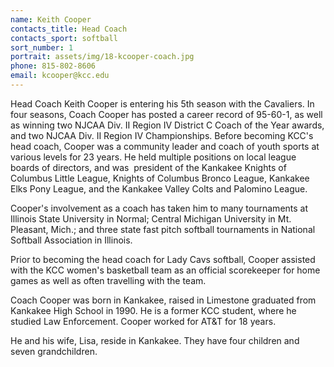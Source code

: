 ```yaml
---
name: Keith Cooper
contacts_title: Head Coach
contacts_sport: softball
sort_number: 1
portrait: assets/img/18-kcooper-coach.jpg
phone: 815-802-8606
email: kcooper@kcc.edu
---
```


Head Coach Keith Cooper is entering his 5th season with the Cavaliers. In four seasons, Coach Cooper has posted a career record of 95-60-1, as well as winning two NJCAA Div. II Region IV District C Coach of the Year awards, and two NJCAA Div. II Region IV Championships. Before becoming KCC's head coach, Cooper was a community leader and coach of youth sports at various levels for 23 years. He held multiple positions on local league boards of directors, and was&nbsp; president of the Kankakee Knights of Columbus Little League, Knights of Columbus Bronco League, Kankakee Elks Pony League, and the Kankakee Valley Colts and Palomino League.

Cooper's involvement as a coach has taken him to many tournaments at Illinois State University in Normal; Central Michigan University in Mt. Pleasant, Mich.; and three state fast pitch softball tournaments in National Softball Association in Illinois.

Prior to becoming the head coach for Lady Cavs softball, Cooper assisted with the KCC women's basketball team as an official scorekeeper for home games as well as often travelling with the team.&nbsp;

Coach Cooper was born in Kankakee, raised in Limestone graduated from Kankakee High School in 1990. He is a former KCC student, where he studied Law Enforcement. Cooper worked for AT&T for 18 years.

He and his wife, Lisa, reside in Kankakee. They have four children and seven grandchildren.
